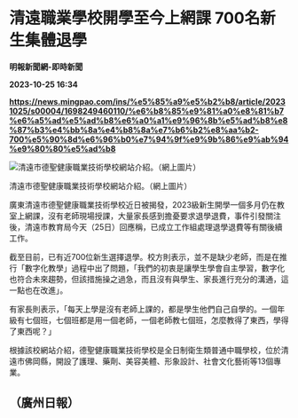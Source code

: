 # 清遠職業學校開學至今上網課 700名新生集體退學
**明報新聞網-即時新聞**

**2023-10-25 16:34**

**https://news.mingpao.com/ins/%e5%85%a9%e5%b2%b8/article/20231025/s00004/1698249460110/%e6%b8%85%e9%81%a0%e8%81%b7%e6%a5%ad%e5%ad%b8%e6%a0%a1%e9%96%8b%e5%ad%b8%e8%87%b3%e4%bb%8a%e4%b8%8a%e7%b6%b2%e8%aa%b2-700%e5%90%8d%e6%96%b0%e7%94%9f%e9%9b%86%e9%ab%94%e9%80%80%e5%ad%b8**

![清遠市德聖健康職業技術學校網站介紹。（網上圖片）](https://fs.mingpao.com/ins/20231025/s00004/0c29f6d49d958cc166f6ebc3c772cdac.jpg)

清遠市德聖健康職業技術學校網站介紹。（網上圖片）

廣東清遠市德聖健康職業技術學校近日被揭發，2023級新生開學一個多月仍在教室上網課，沒有老師現場授課，大量家長感到擔憂要求退學退費，事件引發關注後，清遠市教育局今天（25日）回應稱，已成立工作組處理退學退費等有關後續工作。

截至目前，已有近700位新生選擇退學。校方則表示，並不是缺少老師，而是在推行「數字化教學」過程中出了問題，「我們的初衷是讓學生學會自主學習，數字化也符合未來趨勢，但該措施操之過急，而且沒有與學生、家長進行充分的溝通，這一點也在改進」。

有家長則表示，「每天上學是沒有老師上課的，都是學生他們自己自學的。一個年級有七個班，七個班都是用一個老師，一個老師教七個班，怎麼教得了東西，學得了東西呢？」

根據該校網站介紹，德聖健康職業技術學校是全日制衛生類普通中職學校，位於清遠市佛岡縣，開設了護理、藥劑、美容美體、形象設計、社會文化藝術等13個專業。

（廣州日報）
------